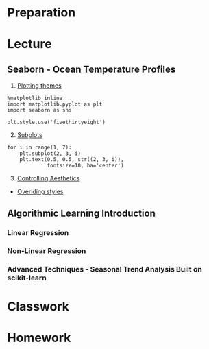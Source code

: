 # Preparation

# Lecture
## Seaborn - Ocean Temperature Profiles

1. [Plotting themes](https://python-graph-gallery.com/104-seaborn-themes/)
```
%matplotlib inline
import matplotlib.pyplot as plt
import seaborn as sns

plt.style.use('fivethirtyeight')
```

2. [Subplots](https://jakevdp.github.io/PythonDataScienceHandbook/04.08-multiple-subplots.html)
```
for i in range(1, 7):
    plt.subplot(2, 3, i)
    plt.text(0.5, 0.5, str((2, 3, i)),
             fontsize=18, ha='center')
```

3. [Controlling Aesthetics](https://seaborn.pydata.org/tutorial/aesthetics.html)
- [Overiding styles](https://seaborn.pydata.org/tutorial/aesthetics.html#overriding-elements-of-the-seaborn-styles)

## Algorithmic Learning Introduction

### Linear Regression

### Non-Linear Regression

### Advanced Techniques - Seasonal Trend Analysis Built on scikit-learn

# Classwork

# Homework

